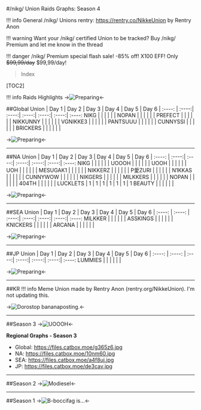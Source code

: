 #/nikg/ Union Raids Graphs: Season 4

!!! info General /nikg/ Unions rentry: https://rentry.co/NikkeUnion by Rentry Anon

!!! warning Want your /nikg/ certified Union to be tracked? Buy /nikg/ Premium and let me know in the thread

!!! danger /nikg/ Premium special flash sale! -85% off! X100 EFF! Only ~~$99,99/day~~ $99,99/day!

>Index

[TOC2]

!!! info Raids Highlights
->![Preparing](https://files.catbox.moe/s7abe0.jpg)<-

##Global
Union | Day 1 | Day 2 | Day 3 | Day 4 | Day 5 | Day 6 |
:----: | :----:| :----:| :----:| :----:| :----:| :----:
NIKG |  |  |  |  |  | 
NOPAN |  |  |  |  |  | 
PREFECT |  |  |  |  |  | 
NIKKUNNY |  |  |  |  |  | 
VGNIKKE3 |  |  |  |  |  | 
PANTSUUU |  |  |  |  |  | 
CUNNYSSI |  |  |  |  |  | 
BRICKERS |  |  |  |  |  | 

->![Preparing](https://files.catbox.moe/s7abe0.jpg)<-

***
##NA
Union | Day 1 | Day 2 | Day 3 | Day 4 | Day 5 | Day 6 |
:----: | :----:| :----:| :----:| :----:| :----:| :----:
NIKG |  |  |  |  |  | 
UOOOH |  |  |  |  |  | 
UOOH |  |  |  |  |  | 
UOH |  |  |  |  |  | 
MESUGAK1 |  |  |  |  |  | 
NIKKERZ |  |  |  |  |  | 
P愛ZURI |  |  |  |  |  | 
N1KKAS |  |  |  |  |  | 
CUNNYWOW |  |  |  |  |  | 
NIKGERS |  |  |  |  |  | 
MILKKERS |  |  |  |  |  | 
NOPAN |  |  |  |  |  | 
404TH |  |  |  |  |  | 
LUCKLETS | 1 | 1 | 1 | 1 | 1 | 1 | 1
BEAUTY |  |  |  |  |  | 

->![Preparing](https://files.catbox.moe/s7abe0.jpg)<-

***
##SEA
Union | Day 1 | Day 2 | Day 3 | Day 4 | Day 5 | Day 6 |
:----: | :----: | :----:| :----:| :----:| :----:| :----:
MILKKER |  |  |  |  |  | 
ASSKINGS |  |  |  |  |  | 
KNICKERS |  |  |  |  |  | 
ARCANA |  |  |  |  |  | 

->![Preparing](https://files.catbox.moe/s7abe0.jpg)<-

***

##JP
Union | Day 1 | Day 2 | Day 3 | Day 4 | Day 5 | Day 6 |
:----: | :----: | :----:| :----:| :----:| :----:| :----:
LUMMIES |  |  |  |  |  | 

->![Preparing](https://files.catbox.moe/s7abe0.jpg)<-

***
##KR
!!! info Meme Union made by Rentry Anon (rentry.org/NikkeUnion). I'm not updating this.

->![Dorostop bananaposting.](https://files.catbox.moe/s7abe0.jpg)<-

***

##Season 3
->![UOOOH](https://files.catbox.moe/4n0fmv.jpg)<-

**Regional Graphs - Season 3**
- Global: https://files.catbox.moe/g365z6.jpg
- NA: https://files.catbox.moe/10nm60.jpg
- SEA: https://files.catbox.moe/a4f8uj.jpg
- JP: https://files.catbox.moe/de3cav.jpg

***

##Season 2
->![Modiesel](https://files.catbox.moe/oiwo6u.jpg)<-

***

##Season 1
->![B-boccifag is...](https://files.catbox.moe/v10uda.jpg)<-
